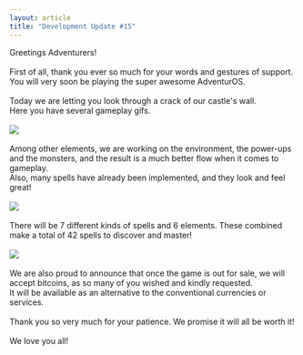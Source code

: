 ```yaml
---
layout: article
title: "Development Update #15"
---
```


<p>Greetings Adventurers!<br />
<br />
First of all, thank you ever so much for your words and gestures of support.<br />
You will very soon be playing the super awesome AdventurOS.<br />
<br />
Today we are letting you look through a crack of our castle&#39;s wall.<br />
Here you have several gameplay gifs.<br />
<br />
<img src="http://i.imgur.com/cY4wrFC.gif" /><br />
<br />
Among other elements, we are working on the environment, the power-ups and the monsters, and the result is a much better flow when it comes to gameplay.<br />
Also, many spells have already been implemented, and they look and feel great!<br />
<br />
<img src="http://i.imgur.com/kTKyZCu.gif" /><br />
<br />
There will be 7 different kinds of spells and 6 elements. These combined make a total of 42 spells to discover and master!<br />
<br />
<img src="http://i.imgur.com/qwCeNM9.gif" /><br />
<br />
We are also proud to announce that once the game is out for sale, we will accept bitcoins, as so many of you wished and kindly requested.<br />
It will be available as an alternative to the conventional currencies or services.<br />
<br />
Thank you so very much for your patience. We promise it will all be worth it!<br />
<br />
We love you all!</p>